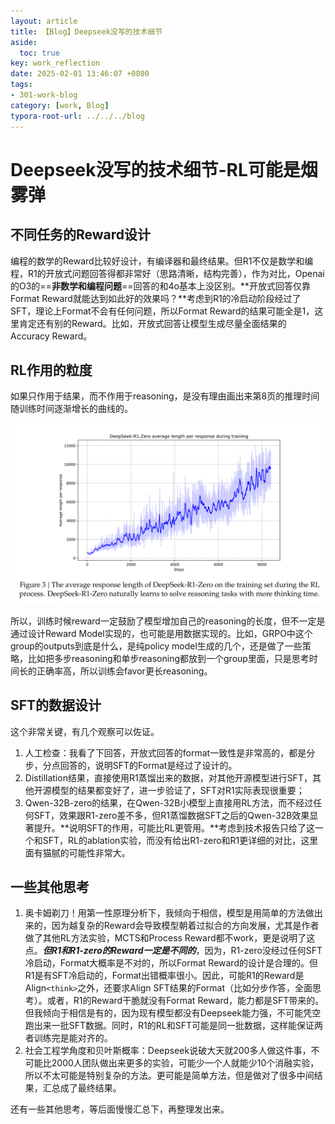```yaml
---
layout: article
title: 【Blog】Deepseek没写的技术细节
aside:
  toc: true
key: work_reflection
date: 2025-02-01 13:46:07 +0800
tags:
- 301-work-blog
category: [work, Blog]
typora-root-url: ../../../blog
---
```


# Deepseek没写的技术细节-RL可能是烟雾弹

## 不同任务的Reward设计

编程的数学的Reward比较好设计，有编译器和最终结果。但R1不仅是数学和编程，R1的开放式问题回答得都非常好（思路清晰，结构完善），作为对比，Openai的O3的==**非数学和编程问题**==回答的和4o基本上没区别。**开放式回答仅靠Format Reward就能达到如此好的效果吗？**考虑到R1的冷启动阶段经过了SFT，理论上Format不会有任何问题，所以Format Reward的结果可能全是1，这里肯定还有别的Reward。比如，开放式回答让模型生成尽量全面结果的Accuracy Reward。

## RL作用的粒度

如果只作用于结果，而不作用于reasoning，是没有理由画出来第8页的推理时间随训练时间逐渐增长的曲线的。

![image-20250201143651410](/assets/images/image-20250201143651410.png)

所以，训练时候reward一定鼓励了模型增加自己的reasoning的长度，但不一定是通过设计Reward Model实现的，也可能是用数据实现的。比如，GRPO中这个group的outputs到底是什么，是纯policy model生成的几个，还是做了一些策略，比如把多步reasoning和单步reasoning都放到一个group里面，只是思考时间长的正确率高，所以训练会favor更长reasoning。

##  SFT的数据设计

这个非常关键，有几个观察可以佐证。

1. 人工检查：我看了下回答，开放式回答的format一致性是非常高的，都是分步，分点回答的，说明SFT的Format是经过了设计的。
2. Distillation结果，直接使用R1蒸馏出来的数据，对其他开源模型进行SFT，其他开源模型的结果都变好了，进一步验证了，SFT对R1实际表现很重要；
3. Qwen-32B-zero的结果，在Qwen-32B小模型上直接用RL方法，而不经过任何SFT，效果跟R1-zero差不多，但R1蒸馏数据SFT之后的Qwen-32B效果显著提升。**说明SFT的作用，可能比RL更管用。**考虑到技术报告只给了这一个和SFT，RL的ablation实验，而没有给出R1-zero和R1更详细的对比，这里面有猫腻的可能性非常大。

## 一些其他思考

1. 奥卡姆剃刀！用第一性原理分析下，我倾向于相信，模型是用简单的方法做出来的，因为越复杂的Reward会导致模型朝着过拟合的方向发展，尤其是作者做了其他RL方法实验，MCTS和Process Reward都不work，更是说明了这点。***但R1和R1-zero的Reward一定是不同的***，因为，R1-zero没经过任何SFT冷启动，Format大概率是不对的，所以Format Reward的设计是合理的。但R1是有SFT冷启动的，Format出错概率很小。因此，可能R1的Reward是Align`<think>`之外，还要求Align SFT结果的Format（比如分步作答，全面思考）。或者，R1的Reward干脆就没有Format Reward，能力都是SFT带来的。但我倾向于相信是有的，因为现有模型都没有Deepseek能力强，不可能凭空跑出来一批SFT数据。同时，R1的RL和SFT可能是同一批数据，这样能保证两者训练完是能对齐的。
2. 社会工程学角度和贝叶斯概率：Deepseek说破大天就200多人做这件事，不可能比2000人团队做出来更多的实验，可能少一个人就能少10个消融实验，所以不太可能是特别复杂的方法。更可能是简单方法，但是做对了很多中间结果，汇总成了最终结果。

还有一些其他思考，等后面慢慢汇总下，再整理发出来。